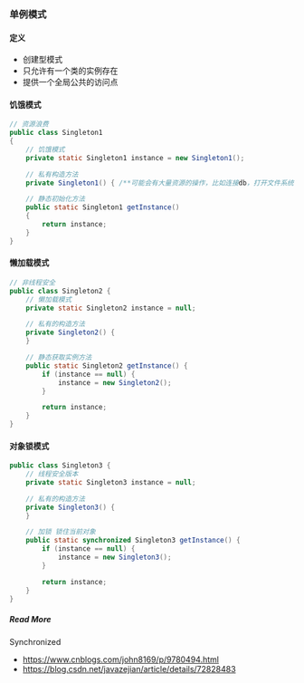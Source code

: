### 单例模式

#### 定义

* 创建型模式
* 只允许有一个类的实例存在
* 提供一个全局公共的访问点

#### 饥饿模式

```java
// 资源浪费
public class Singleton1
{
    // 饥饿模式
    private static Singleton1 instance = new Singleton1();    

    // 私有构造方法
    private Singleton1() { /**可能会有大量资源的操作，比如连接db，打开文件系统等**/ }

    // 静态初始化方法
    public static Singleton1 getInstance()
    {
        return instance;
    }
}
```

#### 懒加载模式

```java
// 非线程安全
public class Singleton2 {
    // 懒加载模式
    private static Singleton2 instance = null;

    // 私有的构造方法
    private Singleton2() {
    }

    // 静态获取实例方法
    public static Singleton2 getInstance() {
        if (instance == null) {
            instance = new Singleton2();
        }

        return instance;
    }
}
```

#### 对象锁模式

```java
public class Singleton3 {
    // 线程安全版本
    private static Singleton3 instance = null;

    // 私有的构造方法
    private Singleton3() {
    }

    // 加锁 锁住当前对象
    public static synchronized Singleton3 getInstance() {
        if (instance == null) {
            instance = new Singleton3();
        }

        return instance;
    }
}
```



##### Read More

Synchronized
* https://www.cnblogs.com/john8169/p/9780494.html
* https://blog.csdn.net/javazejian/article/details/72828483

